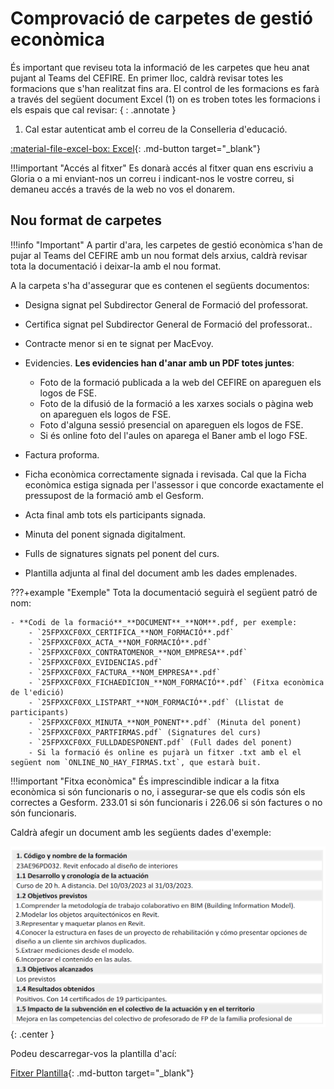 # Comprovació de carpetes de gestió econòmica


És important que reviseu tota la informació de les carpetes que heu anat pujant al Teams del CEFIRE. En primer lloc, caldrà revisar totes les formacions que s'han realitzat fins ara. El control de les formacions es farà a través del següent document Excel (1) on es troben totes les formacions i els espais que cal revisar:
{ : .annotate }

1. Cal estar autenticat amb el correu de la Conselleria d'educació.

[:material-file-excel-box: Excel](https://gvaedu-my.sharepoint.com/:x:/r/personal/ar_vicenteboix_edu_gva_es/_layouts/15/Doc.aspx?sourcedoc=%7B3EAC1ABB-CA4F-471F-924F-205086DEC715%7D&file=Full_de_control_estat%20-%20copia.xlsx&wdOrigin=TEAMS-MAGLEV.p2p_ns.rwc&action=default&mobileredirect=true){: .md-button target="_blank"}


!!!important "Accés al fitxer"
    Es donarà accés al fitxer quan ens escriviu a Gloria o a mi enviant-nos un correu i indicant-nos le vostre correu, si demaneu accés a través de la web no vos el donarem.

## Nou format de carpetes

!!!info "Important"
    A partir d'ara, les carpetes de gestió econòmica s'han de pujar al Teams del CEFIRE amb un nou format dels arxius, caldrà revisar tota la documentació i deixar-la amb el nou format.

A la carpeta s'ha d'assegurar que es contenen el següents documentos:

* Designa signat pel Subdirector General de Formació del professorat.
* Certifica signat pel Subdirector General de Formació del professorat..
* Contracte menor si en te signat per MacEvoy.
* Evidencies. **Les evidencies han d'anar amb un PDF totes juntes**:
    - Foto de la formació publicada a la web del CEFIRE on apareguen els logos de FSE.
    - Foto de la difusió de la formació a les xarxes socials o pàgina web on apareguen els logos de FSE.
    - Foto d'alguna sessió presencial on apareguen els logos de FSE.
    - Si és online foto del l'aules on aparega el Baner amb el logo FSE.
* Factura proforma.
* Ficha econòmica correctamente signada i revisada. Cal que la Ficha econòmica estiga signada per l'assessor i que concorde exactamente el pressupost de la formació amb el Gesform.

* Acta final amb tots els participants signada.
* Minuta del ponent signada digitalment.
* Fulls de signatures signats pel ponent del curs.
* Plantilla adjunta al final del document amb les dades emplenades.

???+example "Exemple"
    Tota la documentació seguirà el següent patró de nom:
    
    - **Codi de la formació**_**DOCUMENT**_**NOM**.pdf, per exemple:
        - `25FPXXCF0XX_CERTIFICA_**NOM_FORMACIÓ**.pdf`
        - `25FPXXCF0XX_ACTA_**NOM_FORMACIÓ**.pdf`
        - `25FPXXCF0XX_CONTRATOMENOR_**NOM_EMPRESA**.pdf`
        - `25FPXXCF0XX_EVIDENCIAS.pdf`
        - `25FPXXCF0XX_FACTURA_**NOM_EMPRESA**.pdf`
        - `25FPXXCF0XX_FICHAEDICION_**NOM_FORMACIÓ**.pdf` (Fitxa econòmica de l'edició)
        - `25FPXXCF0XX_LISTPART_**NOM_FORMACIÓ**.pdf` (Llistat de participants)
        - `25FPXXCF0XX_MINUTA_**NOM_PONENT**.pdf` (Minuta del ponent)
        - `25FPXXCF0XX_PARTFIRMAS.pdf` (Signatures del curs)
        - `25FPXXCF0XX_FULLDADESPONENT.pdf` (Full dades del ponent)
        - Si la formació és online es pujarà un fitxer .txt amb el el següent nom `ONLINE_NO_HAY_FIRMAS.txt`, que estarà buit.

!!!important "Fitxa econòmica"
    És imprescindible indicar a la fitxa econòmica si són funcionaris o no, i assegurar-se que els codis són els correctes a Gesform. 233.01 si són funcionaris i 226.06 si són factures o no són funcionaris.


Caldrà afegir un document amb les següents dades d'exemple:

![Exemple](../images/gestioeconomica/comprova.png){: .center }

Podeu descarregar-vos la plantilla d'ací:

[Fitxer Plantilla](../docs/Plantilla.docx){: .md-button target="_blank"}






